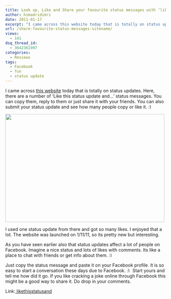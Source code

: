 ```yaml
---
title: Look up, Like and Share your favourite status messages with ‘likethisstatusand’
author: himadridimri
date: 2011-01-17
excerpt: "I came across this website today that is totally on status updates. Here, there are a number of 'Like this status update and...' status messages. You can copy them, reply to them or just share it with your friends. You can also submit your status update and see how many people copy or like it. :)"
url: /share-favourite-status-messages-sitename/
views:
  - 141
dsq_thread_id:
  - 3642361997
categories:
  - Reviews
tags:
  - Facebook
  - fun
  - status update
---
```

I came across <a href="http://likethisstatusand.com/" onclick="_gaq.push(['_trackEvent', 'outbound-article', 'http://likethisstatusand.com/', 'this website']);" >this website</a> today that is totally on status updates. Here, there are a number of &#8216;Like this status update and&#8230;&#8217; status messages. You can copy them, reply to them or just share it with your friends. You can also submit your status update and see how many people copy or like it. <img src="http://devilsworkshop.org/wp-includes/images/smilies/simple-smile.png" alt=":)" class="wp-smiley" style="height: 1em; max-height: 1em;" />

<a href="http://fbknol.com/share-favourite-status-messages-sitename/like-this-status/" onclick="_gaq.push(['_trackEvent', 'outbound-article', 'http://fbknol.com/share-favourite-status-messages-sitename/like-this-status/', '']);" rel="attachment wp-att-5217"><img class="alignnone size-full wp-image-5217" src="http://cdn.devilsworkshop.org/files/2011/01/Like-this-status.png" alt="" width="500" height="340" /></a>

I used one status update from there and got so many likes. I enjoyed that a lot. The website was launched on 1/11/11, so its pretty new but interesting.

As you have seen earlier also that status updates affect a lot of people on Facebook. Imagine a nice status and lots of likes with comments. Its like a place to chat with friends or get info about them. <img src="http://devilsworkshop.org/wp-includes/images/smilies/simple-smile.png" alt=":)" class="wp-smiley" style="height: 1em; max-height: 1em;" />

Just copy the status message and paste it on your Facebook profile. It is so easy to start a conversation these days due to Facebook. <img src="http://devilsworkshop.org/wp-includes/images/smilies/simple-smile.png" alt=":)" class="wp-smiley" style="height: 1em; max-height: 1em;" /> Start yours and tell me how did it go. If you like cracking a joke online through Facebook this might be a good way to share it. Do drop in your comments.

Link:<a href="http://likethisstatusand.com/" onclick="_gaq.push(['_trackEvent', 'outbound-article', 'http://likethisstatusand.com/', ' likethisstatusand']);" > likethisstatusand</a>
